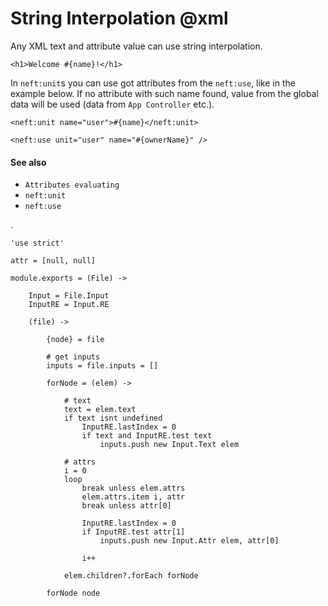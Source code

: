 String Interpolation @xml
=========================

Any XML text and attribute value can use string interpolation.

```
<h1>Welcome #{name}!</h1>
```

In `neft:unit`s you can use got attributes from the `neft:use`, like in the example below.
If no attribute with such name found, value from the global data will be used
(data from `App Controller` etc.).

```
<neft:unit name="user">#{name}</neft:unit>

<neft:use unit="user" name="#{ownerName}" />
```

#### See also

- `Attributes evaluating`
- `neft:unit`
- `neft:use`

.

	'use strict'

	attr = [null, null]

	module.exports = (File) ->

		Input = File.Input
		InputRE = Input.RE

		(file) ->

			{node} = file

			# get inputs
			inputs = file.inputs = []

			forNode = (elem) ->

				# text
				text = elem.text
				if text isnt undefined
					InputRE.lastIndex = 0
					if text and InputRE.test text
						inputs.push new Input.Text elem

				# attrs
				i = 0
				loop
					break unless elem.attrs
					elem.attrs.item i, attr
					break unless attr[0]

					InputRE.lastIndex = 0
					if InputRE.test attr[1]
						inputs.push new Input.Attr elem, attr[0]

					i++

				elem.children?.forEach forNode

			forNode node
